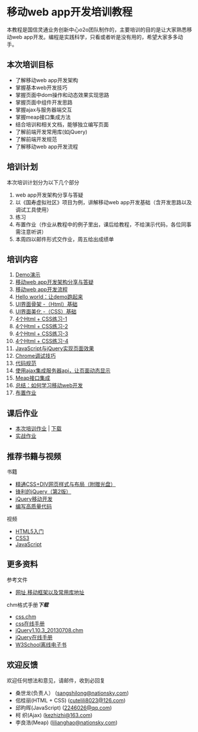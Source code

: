 # 移动web app开发培训教程

本教程是国信灵通业务创新中心o2o团队制作的，主要培训的目的是让大家熟悉移动web app开发。编程是实践科学，只看或者听是没有用的，希望大家多多动手。

## 本次培训目标

- 了解移动web app开发架构
- 掌握基本web开发技巧
- 掌握页面中dom操作和动态效果实现思路
- 掌握页面中组件开发思路
- 掌握ajax与服务器端交互
- 掌握meap接口集成方法
- 结合培训和相关文档，能够独立编写页面
- 了解前端开发常用库(如jQuery)
- 了解前端开发规范
- 了解移动web app开发流程

## 培训计划

本次培训计划分为以下几个部分

1. web app开发架构分享与答疑
1. 以《国寿虚拟社区》项目为例，讲解移动web app开发基础（含开发思路以及调试工具使用）
1. 练习
1. 布置作业（作业从教程中的例子里出，课后给教程，不给演示代码，各位同事需注意听讲）
1. 本周四以邮件形式交作业，周五给出成绩单

## 培训内容

1. [Demo演示](../demo/index.html)
1. [移动web app开发架构分享与答疑](css/chapter1.html)
1. [移动web app开发流程](development_flow.html)
1. [Hello world：让demo跑起来](css/chapter0.html)
1. [UI界面骨架 -（Html）基础](css/chapter2.html)
1. [UI界面美化 -（CSS）基础](css/chapter3.html)
1. [4个Html + CSS练习-1](css/chapter4-demo1.html)
1. [4个Html + CSS练习-2](css/chapter4-demo2.html)
1. [4个Html + CSS练习-3](css/chapter4-demo3.html)
1. [4个Html + CSS练习-4](css/chapter4-demo4.html)
1. [JavaScript与jQuery实现页面效果](js.html)
1. [Chrome调试技巧](debug.html)
1. [代码规范](code_convention.html)
1. [使用ajax集成服务器api，让页面动态显示](ajax.html)
1. [Meap接口集成](meap.html)
1. [总结：如何学习移动web开发](how_to_study.html)
1. [布置作业](practice.html) 


## 课后作业

- [本次培训作业](practice.html) | [下载](assets.tar)
- [实战作业](practice2.html)

## 推荐书籍与视频

书籍

- [精通CSS+DIV网页样式与布局（附赠光盘）](http://item.jd.com/10062511.html)
- [锋利的jQuery（第2版）](http://item.jd.com/11019625.html)
- [jQuery移动开发](http://item.jd.com/11334855.html)
- [编写高质量代码](http://book.douban.com/subject/4881987/)

视频

- [HTML5入门](http://study.163.com/course/introduction/171001.htm#/courseDetail)
- [CSS3](http://study.163.com/course/introduction/190001.htm#/courseDetail)
- [JavaScript](http://study.163.com/course/introduction/195001.htm#/courseDetail)


## 更多资料

参考文件

- [网址,移动框架以及常用库地址](reference.html)

chm格式手册***下载***

- [css.chm](../vendor/css.chm)
- [css在线手册](http://css.doyoe.com)
- [jQuery1.10.3_20130708.chm](../vendor/jQuery1.10.3_20130708.chm)
- [jQuery在线手册](http://hemin.cn/jq/)
- [W3School离线电子书](../vendor/W3School离线电子书2013.09.chm)

## 欢迎反馈

欢迎任何想法和意见，请邮件，收到必回复

- 桑世龙(负责人）			(sangshilong@nationsky.com)
- 佀桂丽(HTML + CSS) 	(cutelili8023@126.com)
- 邱昀晖(JavaScript) 	(2246026@qq.com)
- 柯 织(Ajax) 			(kezhizhi@163.com)
- 李良浩(Meap) 			(lilianghao@nationsky.com)
